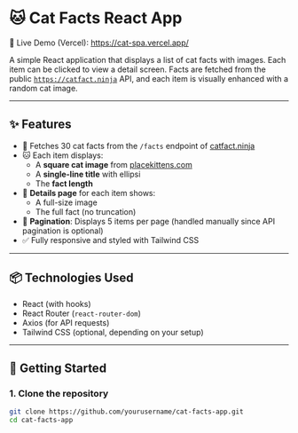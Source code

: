 # 🐱 Cat Facts React App
🔗 Live Demo (Vercel): https://cat-spa.vercel.app/

A simple React application that displays a list of cat facts with images. Each item can be clicked to view a detail screen. Facts are fetched from the public [`https://catfact.ninja`](https://catfact.ninja/facts) API, and each item is visually enhanced with a random cat image.

---

## ✨ Features

- 🔄 Fetches 30 cat facts from the `/facts` endpoint of [catfact.ninja](https://catfact.ninja/facts)
- 🐱 Each item displays:
  - A **square cat image** from [placekittens.com](https://loremflickr.com/300/200/kitten)
  - A **single-line title** with ellipsi
  - The **fact length**
- 🔎 **Details page** for each item shows:
  - A full-size image
  - The full fact (no truncation)
- 📄 **Pagination**: Displays 5 items per page (handled manually since API pagination is optional)
- ✅ Fully responsive and styled with Tailwind CSS 

---

## 📦 Technologies Used

- React (with hooks)
- React Router (`react-router-dom`)
- Axios (for API requests)
- Tailwind CSS (optional, depending on your setup)

---

## 🚀 Getting Started

### 1. Clone the repository

```bash
git clone https://github.com/yourusername/cat-facts-app.git
cd cat-facts-app
